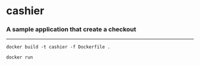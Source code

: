 # cashier
### A sample application that create a checkout
---

```shell
docker build -t cashier -f Dockerfile .
```

```shell
docker run 
```